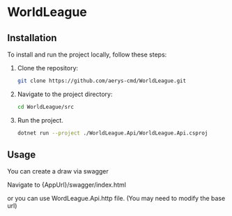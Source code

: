 # WorldLeague

## Installation

To install and run the project locally, follow these steps:

1. Clone the repository:
    ```bash
    git clone https://github.com/aerys-cmd/WorldLeague.git
    ```
2. Navigate to the project directory:
    ```bash
    cd WorldLeague/src
    ```
3. Run the project.
    ```bash
    dotnet run --project ./WorldLeague.Api/WorldLeague.Api.csproj
    ```

## Usage

You can create a draw via swagger 

Navigate to {AppUrl}/swagger/index.html

or you can use WordLeague.Api.http file. (You may need to modify the base url)

